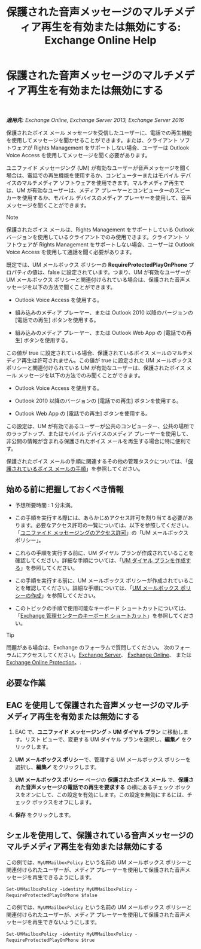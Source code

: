 ﻿---
title: '保護された音声メッセージのマルチメディア再生を有効または無効にする: Exchange Online Help'
TOCTitle: 保護された音声メッセージのマルチメディア再生を有効または無効にする
ms:assetid: 3c33370c-4262-42b1-8d83-d61fc7c426cd
ms:mtpsurl: https://technet.microsoft.com/ja-jp/library/Ee423543(v=EXCHG.150)
ms:contentKeyID: 52057406
ms.date: 05/22/2018
mtps_version: v=EXCHG.150
ms.translationtype: HT
---

# 保護された音声メッセージのマルチメディア再生を有効または無効にする

 

_**適用先:** Exchange Online, Exchange Server 2013, Exchange Server 2016_

保護されたボイス メール メッセージを受信したユーザーに、電話での再生機能を使用してメッセージを聞かせることができます。または、クライアント ソフトウェアが Rights Management をサポートしない場合、ユーザーは Outlook Voice Access を使用してメッセージを聞く必要があります。

ユニファイド メッセージング (UM) が有効なユーザーが音声メッセージを聞く場合は、電話での再生機能を使用するか、コンピューターまたはモバイル デバイスのマルチメディア ソフトウェアを使用できます。マルチメディア再生では、UM が有効なユーザーは、メディア プレーヤーとコンピューターのスピーカーを使用するか、モバイル デバイスのメディア プレーヤーを使用して、音声メッセージを聞くことができます。


> [!NOTE]
> 保護されたボイス メールは、Rights Management をサポートしている Outlook バージョンを使用しているクライアントでのみ使用できます。クライアント ソフトウェアが Rights Management をサポートしない場合、ユーザーは Outlook Voice Access を使用して通話を聞く必要があります。



既定では、UM メールボックス ポリシーの **RequireProtectedPlayOnPhone** プロパティの値は、false に設定されています。つまり、UM が有効なユーザーが UM メールボックス ポリシーと関連付けられている場合は、保護された音声メッセージを以下の方法で聞くことができます。

  - Outlook Voice Access を使用する。

  - 組み込みのメディア プレーヤー、または Outlook 2010 以降のバージョンの \[電話での再生\] ボタンを使用する。

  - 組み込みのメディア プレーヤー、または Outlook Web App の \[電話での再生\] ボタンを使用する。

この値が true に設定されている場合、保護されているボイス メールのマルチメディア再生は許可されません。この値が true に設定された UM メールボックス ポリシーと関連付けられている UM が有効なユーザーは、保護されたボイス メール メッセージを以下の方法でのみ聞くことができます。

  - Outlook Voice Access を使用する。

  - Outlook 2010 以降のバージョンの \[電話での再生\] ボタンを使用する。

  - Outlook Web App の \[電話での再生\] ボタンを使用する。

この設定は、UM が有効であるユーザーが公共のコンピューター、公共の場所でのラップトップ、またはモバイル デバイスのメディア プレーヤーを使用して、非公開の情報が含まれる保護されたボイス メールを再生する場合に特に便利です。

保護されたボイス メールの手順に関連するその他の管理タスクについては、「[保護されているボイス メールの手順](protected-voice-mail-procedures-exchange-2013-help.md)」を参照してください。

## 始める前に把握しておくべき情報

  - 予想所要時間 : 1 分未満。

  - この手順を実行する際には、あらかじめアクセス許可を割り当てる必要があります。必要なアクセス許可の一覧については、以下を参照してください。「[ユニファイド メッセージングのアクセス許可](unified-messaging-permissions-exchange-2013-help.md)」の「UM メールボックス ポリシー」。

  - これらの手順を実行する前に、UM ダイヤル プランが作成されていることを確認してください。詳細な手順については、「[UM ダイヤル プランを作成する](create-a-um-dial-plan-exchange-2013-help.md)」を参照してください。

  - この手順を実行する前に、UM メールボックス ポリシーが作成されていることを確認してください。詳細な手順については、「[UM メールボックス ポリシーの作成](create-a-um-mailbox-policy-exchange-2013-help.md)」を参照してください。

  - このトピックの手順で使用可能なキーボード ショートカットについては、「[Exchange 管理センターのキーボード ショートカット](keyboard-shortcuts-in-the-exchange-admin-center-exchange-online-protection-help.md)」を参照してください。


> [!TIP]
> 問題がある場合は、Exchange のフォーラムで質問してください。 次のフォーラムにアクセスしてください。<A href="https://go.microsoft.com/fwlink/p/?linkid=60612">Exchange Server</A>、 <A href="https://go.microsoft.com/fwlink/p/?linkid=267542">Exchange Online</A>、 または <A href="https://go.microsoft.com/fwlink/p/?linkid=285351">Exchange Online Protection</A>。.



## 必要な作業

## EAC を使用して保護された音声メッセージのマルチメディア再生を有効または無効にする

1.  EAC で、<strong>ユニファイド メッセージング</strong> \> <strong>UM ダイヤル プラン</strong> に移動します。リスト ビューで、変更する UM ダイヤル プランを選択し、<strong>編集</strong>![編集アイコン](images/Bb124582.6f53ccb2-1f13-4c02-bea0-30690e6ea71d(EXCHG.150).gif "編集アイコン") をクリックします。

2.  <strong>UM メールボックス ポリシー</strong>で、管理する UM メールボックス ポリシーを選択し、<strong>編集</strong>![編集アイコン](images/Bb124582.6f53ccb2-1f13-4c02-bea0-30690e6ea71d(EXCHG.150).gif "編集アイコン") をクリックします。

3.  <strong>UM メールボックス ポリシー</strong> ページの <strong>保護されたボイス メール</strong> で、<strong>保護された音声メッセージの電話での再生を要求する</strong> の横にあるチェック ボックスをオンにして、この設定を有効にします。この設定を無効にするには、チェック ボックスをオフにします。

4.  <strong>保存</strong> をクリックします。

## シェルを使用して、保護されている音声メッセージのマルチメディア再生を有効または無効にする

この例では、`MyUMMailboxPolicy` という名前の UM メールボックス ポリシーと関連付けられたユーザーが、メディア プレーヤーを使用して保護された音声メッセージを再生できるようにします。

    Set-UMMailboxPolicy -identity MyUMMailboxPolicy -RequireProtectedPlayOnPhone $false

この例では、`MyUMMailboxPolicy` という名前の UM メールボックス ポリシーと関連付けられたユーザーが、メディア プレーヤーを使用して保護された音声メッセージを再生できないようにします。

    Set-UMMailboxPolicy -identity MyUMMailboxPolicy -RequireProtectedPlayOnPhone $true

